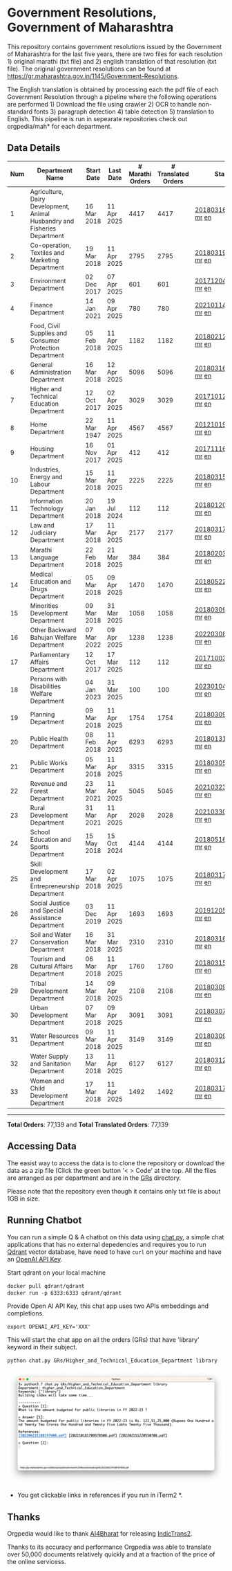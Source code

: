 # Government Resolutions, Government of Maharashtra

This repository contains government resolutions issued by the Government of Maharashtra for the last five years, there are two files for each resolution 1) original marathi (txt file) and 2) english translation of that resolution (txt file). The original government resolutions can be found at https://gr.maharashtra.gov.in/1145/Government-Resolutions.

The English translation is obtained by processing each the pdf file of each Government Resolution through a pipeline where the following operations are performed 1) Download the file using crawler 2) OCR to handle non-standard fonts 3) paragraph detection 4) table  detection 5) translation to English. This pipeline is run in sepearate repositories check out orgpedia/mah* for each department.


## Data Details

| Num | Department Name | Start Date | Last Date | # Marathi Orders | # Translated Orders | Starting Order | Last Order |
| --- | --------------- | ---------- | --------- | ---------------- | ------------------- | -------------- | ---------- |
| 1 | Agriculture, Dairy Development, Animal Husbandry and Fisheries Department | 16 Mar 2018 | 11 Apr 2025 | 4417 | 4417 | [201803161624182101.pdf](https://gr.maharashtra.gov.in/Site/Upload/Government%20Resolutions/English/201803161624182101.pdf) [mr](GRs/Agriculture,_Dairy_Development,_Animal_Husbandry_and_Fisheries_Department/201803161624182101.pdf.mr.txt) [en](GRs/Agriculture,_Dairy_Development,_Animal_Husbandry_and_Fisheries_Department/201803161624182101.pdf.en.txt) | [202504111746472401.pdf](https://gr.maharashtra.gov.in/Site/Upload/Government%20Resolutions/English/202504111746472401.pdf) [mr](GRs/Agriculture,_Dairy_Development,_Animal_Husbandry_and_Fisheries_Department/202504111746472401.pdf.mr.txt) [en](GRs/Agriculture,_Dairy_Development,_Animal_Husbandry_and_Fisheries_Department/202504111746472401.pdf.en.txt) |
| 2 | Co-operation, Textiles and Marketing Department | 19 Mar 2018 | 11 Apr 2025 | 2795 | 2795 | [201803191257576702.pdf](https://gr.maharashtra.gov.in/Site/Upload/Government%20Resolutions/English/201803191257576702.pdf) [mr](GRs/Co-operation,_Textiles_and_Marketing_Department/201803191257576702.pdf.mr.txt) [en](GRs/Co-operation,_Textiles_and_Marketing_Department/201803191257576702.pdf.en.txt) | [202504111737442402.pdf](https://gr.maharashtra.gov.in/Site/Upload/Government%20Resolutions/English/202504111737442402.pdf) [mr](GRs/Co-operation,_Textiles_and_Marketing_Department/202504111737442402.pdf.mr.txt) [en](GRs/Co-operation,_Textiles_and_Marketing_Department/202504111737442402.pdf.en.txt) |
| 3 | Environment Department | 02 Dec 2017 | 07 Apr 2025 | 601 | 601 | [201712041147216904.pdf](https://gr.maharashtra.gov.in/Site/Upload/Government%20Resolutions/English/201712041147216904.pdf) [mr](GRs/Environment_Department/201712041147216904.pdf.mr.txt) [en](GRs/Environment_Department/201712041147216904.pdf.en.txt) | [202504071657275604.pdf](https://gr.maharashtra.gov.in/Site/Upload/Government%20Resolutions/English/202504071657275604.pdf) [mr](GRs/Environment_Department/202504071657275604.pdf.mr.txt) [en](GRs/Environment_Department/202504071657275604.pdf.en.txt) |
| 4 | Finance Department | 14 Jan 2021 | 09 Apr 2025 | 780 | 780 | [202101141237329905.pdf](https://gr.maharashtra.gov.in/Site/Upload/Government%20Resolutions/English/202101141237329905.pdf) [mr](GRs/Finance_Department/202101141237329905.pdf.mr.txt) [en](GRs/Finance_Department/202101141237329905.pdf.en.txt) | [202504091716198805.pdf](https://gr.maharashtra.gov.in/Site/Upload/Government%20Resolutions/English/202504091716198805.pdf) [mr](GRs/Finance_Department/202504091716198805.pdf.mr.txt) [en](GRs/Finance_Department/202504091716198805.pdf.en.txt) |
| 5 | Food, Civil Supplies and Consumer Protection Department | 05 Feb 2018 | 11 Apr 2025 | 1182 | 1182 | [201802121244545806.pdf](https://gr.maharashtra.gov.in/Site/Upload/Government%20Resolutions/English/201802121244545806.pdf) [mr](GRs/Food,_Civil_Supplies_and_Consumer_Protection_Department/201802121244545806.pdf.mr.txt) [en](GRs/Food,_Civil_Supplies_and_Consumer_Protection_Department/201802121244545806.pdf.en.txt) | [202504111550145406.pdf](https://gr.maharashtra.gov.in/Site/Upload/Government%20Resolutions/English/202504111550145406.pdf) [mr](GRs/Food,_Civil_Supplies_and_Consumer_Protection_Department/202504111550145406.pdf.mr.txt) [en](GRs/Food,_Civil_Supplies_and_Consumer_Protection_Department/202504111550145406.pdf.en.txt) |
| 6 | General Administration Department | 16 Mar 2018 | 12 Apr 2025 | 5096 | 5096 | [201803161224022707.pdf](https://gr.maharashtra.gov.in/Site/Upload/Government%20Resolutions/English/201803161224022707.pdf) [mr](GRs/General_Administration_Department/201803161224022707.pdf.mr.txt) [en](GRs/General_Administration_Department/201803161224022707.pdf.en.txt) | [202504121822382407.pdf](https://gr.maharashtra.gov.in/Site/Upload/Government%20Resolutions/English/202504121822382407.pdf.pdf) [mr](GRs/General_Administration_Department/202504121822382407.pdf.mr.txt) [en](GRs/General_Administration_Department/202504121822382407.pdf.en.txt) |
| 7 | Higher and Technical Education Department | 12 Oct 2017 | 02 Apr 2025 | 3029 | 3029 | [201710121514029708.pdf](https://gr.maharashtra.gov.in/Site/Upload/Government%20Resolutions/English/201710121514029708.pdf) [mr](GRs/Higher_and_Technical_Education_Department/201710121514029708.pdf.mr.txt) [en](GRs/Higher_and_Technical_Education_Department/201710121514029708.pdf.en.txt) | [202504021443389008.pdf](https://gr.maharashtra.gov.in/Site/Upload/Government%20Resolutions/English/202504021443389008.pdf) [mr](GRs/Higher_and_Technical_Education_Department/202504021443389008.pdf.mr.txt) [en](GRs/Higher_and_Technical_Education_Department/202504021443389008.pdf.en.txt) |
| 8 | Home Department | 22 Mar 1947 | 11 Apr 2025 | 4567 | 4567 | [201210191648552129.pdf](https://gr.maharashtra.gov.in/Site/Upload/Government%20Resolutions/English/201210191648552129.pdf) [mr](GRs/Home_Department/201210191648552129.pdf.mr.txt) [en](GRs/Home_Department/201210191648552129.pdf.en.txt) | [202504111740100929.pdf](https://gr.maharashtra.gov.in/Site/Upload/Government%20Resolutions/English/202504111740100929.pdf) [mr](GRs/Home_Department/202504111740100929.pdf.mr.txt) [en](GRs/Home_Department/202504111740100929.pdf.en.txt) |
| 9 | Housing Department | 16 Nov 2017 | 01 Apr 2025 | 412 | 412 | [201711161447076609.pdf](https://gr.maharashtra.gov.in/Site/Upload/Government%20Resolutions/English/201711161447076609.pdf) [mr](GRs/Housing_Department/201711161447076609.pdf.mr.txt) [en](GRs/Housing_Department/201711161447076609.pdf.en.txt) | [202504011551585009.pdf](https://gr.maharashtra.gov.in/Site/Upload/Government%20Resolutions/English/202504011551585009.pdf) [mr](GRs/Housing_Department/202504011551585009.pdf.mr.txt) [en](GRs/Housing_Department/202504011551585009.pdf.en.txt) |
| 10 | Industries, Energy and Labour Department | 15 Mar 2018 | 11 Apr 2025 | 2225 | 2225 | [201803151204055010.pdf](https://gr.maharashtra.gov.in/Site/Upload/Government%20Resolutions/English/201803151204055010.pdf) [mr](GRs/Industries,_Energy_and_Labour_Department/201803151204055010.pdf.mr.txt) [en](GRs/Industries,_Energy_and_Labour_Department/201803151204055010.pdf.en.txt) | [202504111620341410.pdf](https://gr.maharashtra.gov.in/Site/Upload/Government%20Resolutions/English/202504111620341410.pdf) [mr](GRs/Industries,_Energy_and_Labour_Department/202504111620341410.pdf.mr.txt) [en](GRs/Industries,_Energy_and_Labour_Department/202504111620341410.pdf.en.txt) |
| 11 | Information Technology Department | 20 Jan 2018 | 19 Jul 2024 | 112 | 112 | [201801201843024511.pdf](https://gr.maharashtra.gov.in/Site/Upload/Government%20Resolutions/English/201801201843024511.pdf) [mr](GRs/Information_Technology_Department/201801201843024511.pdf.mr.txt) [en](GRs/Information_Technology_Department/201801201843024511.pdf.en.txt) | [202407191742379111.pdf](https://gr.maharashtra.gov.in/Site/Upload/Government%20Resolutions/English/202407191742379111.pdf) [mr](GRs/Information_Technology_Department/202407191742379111.pdf.mr.txt) [en](GRs/Information_Technology_Department/202407191742379111.pdf.en.txt) |
| 12 | Law and Judiciary Department | 17 Mar 2018 | 11 Apr 2025 | 2177 | 2177 | [201803171129290212.pdf](https://gr.maharashtra.gov.in/Site/Upload/Government%20Resolutions/English/201803171129290212.pdf) [mr](GRs/Law_and_Judiciary_Department/201803171129290212.pdf.mr.txt) [en](GRs/Law_and_Judiciary_Department/201803171129290212.pdf.en.txt) | [202504111546170612.pdf](https://gr.maharashtra.gov.in/Site/Upload/Government%20Resolutions/English/202504111546170612.pdf) [mr](GRs/Law_and_Judiciary_Department/202504111546170612.pdf.mr.txt) [en](GRs/Law_and_Judiciary_Department/202504111546170612.pdf.en.txt) |
| 13 | Marathi Language Department | 22 Feb 2018 | 21 Mar 2025 | 384 | 384 | [201802031549154233.pdf](https://gr.maharashtra.gov.in/Site/Upload/Government%20Resolutions/English/201802031549154233.pdf) [mr](GRs/Marathi_Language_Department/201802031549154233.pdf.mr.txt) [en](GRs/Marathi_Language_Department/201802031549154233.pdf.en.txt) | [202503211701294433.pdf](https://gr.maharashtra.gov.in/Site/Upload/Government%20Resolutions/English/202503211701294433.pdf) [mr](GRs/Marathi_Language_Department/202503211701294433.pdf.mr.txt) [en](GRs/Marathi_Language_Department/202503211701294433.pdf.en.txt) |
| 14 | Medical Education and Drugs Department | 05 Mar 2018 | 09 Apr 2025 | 1470 | 1470 | [201805221424292513.pdf](https://gr.maharashtra.gov.in/Site/Upload/Government%20Resolutions/English/201805221424292513.pdf) [mr](GRs/Medical_Education_and_Drugs_Department/201805221424292513.pdf.mr.txt) [en](GRs/Medical_Education_and_Drugs_Department/201805221424292513.pdf.en.txt) | [202504091454392413.pdf](https://gr.maharashtra.gov.in/Site/Upload/Government%20Resolutions/English/202504091454392413.pdf) [mr](GRs/Medical_Education_and_Drugs_Department/202504091454392413.pdf.mr.txt) [en](GRs/Medical_Education_and_Drugs_Department/202504091454392413.pdf.en.txt) |
| 15 | Minorities Development Department | 09 Mar 2018 | 31 Mar 2025 | 1058 | 1058 | [201803091218355314.pdf](https://gr.maharashtra.gov.in/Site/Upload/Government%20Resolutions/English/201803091218355314.pdf) [mr](GRs/Minorities_Development_Department/201803091218355314.pdf.mr.txt) [en](GRs/Minorities_Development_Department/201803091218355314.pdf.en.txt) | [202503311917093814.pdf](https://gr.maharashtra.gov.in/Site/Upload/Government%20Resolutions/English/202503311917093814.pdf) [mr](GRs/Minorities_Development_Department/202503311917093814.pdf.mr.txt) [en](GRs/Minorities_Development_Department/202503311917093814.pdf.en.txt) |
| 16 | Other Backward Bahujan Welfare Department | 07 Mar 2022 | 09 Apr 2025 | 1238 | 1238 | [202203081752439334.pdf](https://gr.maharashtra.gov.in/Site/Upload/Government%20Resolutions/English/202203081752439334.pdf) [mr](GRs/Other_Backward_Bahujan_Welfare_Department/202203081752439334.pdf.mr.txt) [en](GRs/Other_Backward_Bahujan_Welfare_Department/202203081752439334.pdf.en.txt) | [202504091538392934.pdf](https://gr.maharashtra.gov.in/Site/Upload/Government%20Resolutions/English/202504091538392934.pdf) [mr](GRs/Other_Backward_Bahujan_Welfare_Department/202504091538392934.pdf.mr.txt) [en](GRs/Other_Backward_Bahujan_Welfare_Department/202504091538392934.pdf.en.txt) |
| 17 | Parliamentary Affairs Department | 12 Oct 2017 | 17 Mar 2025 | 112 | 112 | [201710031642378615.pdf](https://gr.maharashtra.gov.in/Site/Upload/Government%20Resolutions/English/201710031642378615.pdf) [mr](GRs/Parliamentary_Affairs_Department/201710031642378615.pdf.mr.txt) [en](GRs/Parliamentary_Affairs_Department/201710031642378615.pdf.en.txt) | [202503171104518215.pdf](https://gr.maharashtra.gov.in/Site/Upload/Government%20Resolutions/English/202503171104518215.pdf) [mr](GRs/Parliamentary_Affairs_Department/202503171104518215.pdf.mr.txt) [en](GRs/Parliamentary_Affairs_Department/202503171104518215.pdf.en.txt) |
| 18 | Persons with Disabilities Welfare Department | 04 Jan 2023 | 31 Mar 2025 | 100 | 100 | [202301041906309635.pdf](https://gr.maharashtra.gov.in/Site/Upload/Government%20Resolutions/English/202301041906309635.pdf) [mr](GRs/Persons_with_Disabilities_Welfare_Department/202301041906309635.pdf.mr.txt) [en](GRs/Persons_with_Disabilities_Welfare_Department/202301041906309635.pdf.en.txt) | [202503311725568235.pdf](https://gr.maharashtra.gov.in/Site/Upload/Government%20Resolutions/English/202503311725568235.pdf) [mr](GRs/Persons_with_Disabilities_Welfare_Department/202503311725568235.pdf.mr.txt) [en](GRs/Persons_with_Disabilities_Welfare_Department/202503311725568235.pdf.en.txt) |
| 19 | Planning Department | 09 Mar 2018 | 11 Apr 2025 | 1754 | 1754 | [201803091441032716.pdf](https://gr.maharashtra.gov.in/Site/Upload/Government%20Resolutions/English/201803091441032716.pdf) [mr](GRs/Planning_Department/201803091441032716.pdf.mr.txt) [en](GRs/Planning_Department/201803091441032716.pdf.en.txt) | [202504111556075616.pdf](https://gr.maharashtra.gov.in/Site/Upload/Government%20Resolutions/English/202504111556075616.pdf) [mr](GRs/Planning_Department/202504111556075616.pdf.mr.txt) [en](GRs/Planning_Department/202504111556075616.pdf.en.txt) |
| 20 | Public Health Department | 08 Feb 2018 | 11 Apr 2025 | 6293 | 6293 | [201801311722275417.pdf](https://gr.maharashtra.gov.in/Site/Upload/Government%20Resolutions/English/201801311722275417.pdf) [mr](GRs/Public_Health_Department/201801311722275417.pdf.mr.txt) [en](GRs/Public_Health_Department/201801311722275417.pdf.en.txt) | [202504111759452317.pdf](https://gr.maharashtra.gov.in/Site/Upload/Government%20Resolutions/English/202504111759452317.pdf) [mr](GRs/Public_Health_Department/202504111759452317.pdf.mr.txt) [en](GRs/Public_Health_Department/202504111759452317.pdf.en.txt) |
| 21 | Public Works Department | 05 Mar 2018 | 11 Apr 2025 | 3315 | 3315 | [201803051515468118.pdf](https://gr.maharashtra.gov.in/Site/Upload/Government%20Resolutions/English/201803051515468118.pdf) [mr](GRs/Public_Works_Department/201803051515468118.pdf.mr.txt) [en](GRs/Public_Works_Department/201803051515468118.pdf.en.txt) | [202504111321216718.pdf](https://gr.maharashtra.gov.in/Site/Upload/Government%20Resolutions/English/202504111321216718.pdf) [mr](GRs/Public_Works_Department/202504111321216718.pdf.mr.txt) [en](GRs/Public_Works_Department/202504111321216718.pdf.en.txt) |
| 22 | Revenue and Forest Department | 23 Mar 2021 | 11 Apr 2025 | 5045 | 5045 | [202103231328393119.pdf](https://gr.maharashtra.gov.in/Site/Upload/Government%20Resolutions/English/202103231328393119.pdf) [mr](GRs/Revenue_and_Forest_Department/202103231328393119.pdf.mr.txt) [en](GRs/Revenue_and_Forest_Department/202103231328393119.pdf.en.txt) | [202504111857584919.pdf](https://gr.maharashtra.gov.in/Site/Upload/Government%20Resolutions/English/202504111857584919.pdf) [mr](GRs/Revenue_and_Forest_Department/202504111857584919.pdf.mr.txt) [en](GRs/Revenue_and_Forest_Department/202504111857584919.pdf.en.txt) |
| 23 | Rural Development Department | 31 Mar 2021 | 11 Apr 2025 | 2028 | 2028 | [202103301021181120.pdf](https://gr.maharashtra.gov.in/Site/Upload/Government%20Resolutions/English/202103301021181120.pdf) [mr](GRs/Rural_Development_Department/202103301021181120.pdf.mr.txt) [en](GRs/Rural_Development_Department/202103301021181120.pdf.en.txt) | [202504111444158620.pdf](https://gr.maharashtra.gov.in/Site/Upload/Government%20Resolutions/English/202504111444158620.pdf) [mr](GRs/Rural_Development_Department/202504111444158620.pdf.mr.txt) [en](GRs/Rural_Development_Department/202504111444158620.pdf.en.txt) |
| 24 | School Education and Sports Department | 15 May 2018 | 15 Oct 2024 | 4144 | 4144 | [201805161114241221.pdf](https://gr.maharashtra.gov.in/Site/Upload/Government%20Resolutions/English/201805161114241221.pdf) [mr](GRs/School_Education_and_Sports_Department/201805161114241221.pdf.mr.txt) [en](GRs/School_Education_and_Sports_Department/201805161114241221.pdf.en.txt) | [202410152127537021.pdf](https://gr.maharashtra.gov.in/Site/Upload/Government%20Resolutions/English/202410152127537021.pdf) [mr](GRs/School_Education_and_Sports_Department/202410152127537021.pdf.mr.txt) [en](GRs/School_Education_and_Sports_Department/202410152127537021.pdf.en.txt) |
| 25 | Skill Development and Entrepreneurship Department | 17 Mar 2018 | 02 Apr 2025 | 1075 | 1075 | [201803171322099003.pdf](https://gr.maharashtra.gov.in/Site/Upload/Government%20Resolutions/English/201803171322099003.pdf) [mr](GRs/Skill_Development_and_Entrepreneurship_Department/201803171322099003.pdf.mr.txt) [en](GRs/Skill_Development_and_Entrepreneurship_Department/201803171322099003.pdf.en.txt) | [202504021759148903.pdf](https://gr.maharashtra.gov.in/Site/Upload/Government%20Resolutions/English/202504021759148903.pdf) [mr](GRs/Skill_Development_and_Entrepreneurship_Department/202504021759148903.pdf.mr.txt) [en](GRs/Skill_Development_and_Entrepreneurship_Department/202504021759148903.pdf.en.txt) |
| 26 | Social Justice and Special Assistance Department | 03 Dec 2019 | 11 Apr 2025 | 1693 | 1693 | [201912051107011622.pdf](https://gr.maharashtra.gov.in/Site/Upload/Government%20Resolutions/English/201912051107011622.pdf) [mr](GRs/Social_Justice_and_Special_Assistance_Department/201912051107011622.pdf.mr.txt) [en](GRs/Social_Justice_and_Special_Assistance_Department/201912051107011622.pdf.en.txt) | [202504111305412322.pdf](https://gr.maharashtra.gov.in/Site/Upload/Government%20Resolutions/English/202504111305412322.pdf) [mr](GRs/Social_Justice_and_Special_Assistance_Department/202504111305412322.pdf.mr.txt) [en](GRs/Social_Justice_and_Special_Assistance_Department/202504111305412322.pdf.en.txt) |
| 27 | Soil and Water Conservation Department | 16 Mar 2018 | 31 Mar 2025 | 2310 | 2310 | [201803161247582426.pdf](https://gr.maharashtra.gov.in/Site/Upload/Government%20Resolutions/English/201803161247582426.pdf) [mr](GRs/Soil_and_Water_Conservation_Department/201803161247582426.pdf.mr.txt) [en](GRs/Soil_and_Water_Conservation_Department/201803161247582426.pdf.en.txt) | [202503312333050626.pdf](https://gr.maharashtra.gov.in/Site/Upload/Government%20Resolutions/English/202503312333050626.pdf) [mr](GRs/Soil_and_Water_Conservation_Department/202503312333050626.pdf.mr.txt) [en](GRs/Soil_and_Water_Conservation_Department/202503312333050626.pdf.en.txt) |
| 28 | Tourism and Cultural Affairs Department | 06 Mar 2018 | 11 Apr 2025 | 1760 | 1760 | [201803151055091823.pdf](https://gr.maharashtra.gov.in/Site/Upload/Government%20Resolutions/English/201803151055091823.pdf) [mr](GRs/Tourism_and_Cultural_Affairs_Department/201803151055091823.pdf.mr.txt) [en](GRs/Tourism_and_Cultural_Affairs_Department/201803151055091823.pdf.en.txt) | [202504111209031723.pdf](https://gr.maharashtra.gov.in/Site/Upload/Government%20Resolutions/English/202504111209031723.pdf) [mr](GRs/Tourism_and_Cultural_Affairs_Department/202504111209031723.pdf.mr.txt) [en](GRs/Tourism_and_Cultural_Affairs_Department/202504111209031723.pdf.en.txt) |
| 29 | Tribal Development Department | 14 Mar 2018 | 09 Apr 2025 | 2108 | 2108 | [201803091105184924.pdf](https://gr.maharashtra.gov.in/Site/Upload/Government%20Resolutions/English/201803091105184924.pdf) [mr](GRs/Tribal_Development_Department/201803091105184924.pdf.mr.txt) [en](GRs/Tribal_Development_Department/201803091105184924.pdf.en.txt) | [202504091816425724.pdf](https://gr.maharashtra.gov.in/Site/Upload/Government%20Resolutions/English/202504091816425724.pdf) [mr](GRs/Tribal_Development_Department/202504091816425724.pdf.mr.txt) [en](GRs/Tribal_Development_Department/202504091816425724.pdf.en.txt) |
| 30 | Urban Development Department | 07 Mar 2018 | 09 Apr 2025 | 3091 | 3091 | [201803071203178325.pdf](https://gr.maharashtra.gov.in/Site/Upload/Government%20Resolutions/English/201803071203178325.pdf) [mr](GRs/Urban_Development_Department/201803071203178325.pdf.mr.txt) [en](GRs/Urban_Development_Department/201803071203178325.pdf.en.txt) | [202504091534229625.pdf](https://gr.maharashtra.gov.in/Site/Upload/Government%20Resolutions/English/202504091534229625.pdf) [mr](GRs/Urban_Development_Department/202504091534229625.pdf.mr.txt) [en](GRs/Urban_Development_Department/202504091534229625.pdf.en.txt) |
| 31 | Water Resources Department | 09 Mar 2018 | 11 Apr 2025 | 3149 | 3149 | [201803091034435527.pdf](https://gr.maharashtra.gov.in/Site/Upload/Government%20Resolutions/English/201803091034435527.pdf) [mr](GRs/Water_Resources_Department/201803091034435527.pdf.mr.txt) [en](GRs/Water_Resources_Department/201803091034435527.pdf.en.txt) | [202504111616406727.pdf](https://gr.maharashtra.gov.in/Site/Upload/Government%20Resolutions/English/202504111616406727.pdf) [mr](GRs/Water_Resources_Department/202504111616406727.pdf.mr.txt) [en](GRs/Water_Resources_Department/202504111616406727.pdf.en.txt) |
| 32 | Water Supply and Sanitation Department | 13 Mar 2018 | 11 Apr 2025 | 6127 | 6127 | [201803121414108428.pdf](https://gr.maharashtra.gov.in/Site/Upload/Government%20Resolutions/English/201803121414108428.pdf) [mr](GRs/Water_Supply_and_Sanitation_Department/201803121414108428.pdf.mr.txt) [en](GRs/Water_Supply_and_Sanitation_Department/201803121414108428.pdf.en.txt) | [202504111613115228.pdf](https://gr.maharashtra.gov.in/Site/Upload/Government%20Resolutions/English/202504111613115228.pdf) [mr](GRs/Water_Supply_and_Sanitation_Department/202504111613115228.pdf.mr.txt) [en](GRs/Water_Supply_and_Sanitation_Department/202504111613115228.pdf.en.txt) |
| 33 | Women and Child Development Department | 17 Mar 2018 | 11 Apr 2025 | 1492 | 1492 | [201803171539444330.pdf](https://gr.maharashtra.gov.in/Site/Upload/Government%20Resolutions/English/201803171539444330.pdf) [mr](GRs/Women_and_Child_Development_Department/201803171539444330.pdf.mr.txt) [en](GRs/Women_and_Child_Development_Department/201803171539444330.pdf.en.txt) | [202504111257238030.pdf](https://gr.maharashtra.gov.in/Site/Upload/Government%20Resolutions/English/202504111257238030.pdf) [mr](GRs/Women_and_Child_Development_Department/202504111257238030.pdf.mr.txt) [en](GRs/Women_and_Child_Development_Department/202504111257238030.pdf.en.txt) |
----------------------------------------------------------------------------------------------------

**Total Orders**: 77,139 and **Total Translated Orders**: 77,139
## Accessing Data

The easist way to access the data is to clone the repository or download the data as a zip file (Click the green button '< > Code' at the top. All the files are arranged as per department and are in the [GRs](GRs) directory.

Please note that the repository even though it contains only txt file is about 1GB in size.

## Running Chatbot

You can run a simple Q & A chatbot on this data using [chat.py](chat.py), a simple chat applications that has no external depedencies and requires you to run [Qdrant](https://qdrant.tech/) vector database, have need to have `curl` on your machine and have an [OpenAI API Key](https://help.openai.com/en/articles/4936850-where-do-i-find-my-secret-api-key).

Start qdrant on your local machine
```shell
docker pull qdrant/qdrant
docker run -p 6333:6333 qdrant/qdrant
```

Provide Open AI API Key, this chat app uses two APIs embeddings and completions.
```shell
export OPENAI_API_KEY='XXX'
```

This will start the chat app on all the orders (GRs) that have 'library' keyword in their subject.

```shell
python chat.py GRs/Higher_and_Technical_Education_Department library
```

![screenshot of running chat.py](screenshot.png)

* You get clickable links in references if you run in iTerm2 *.

## Thanks

Orgpedia would like to thank [AI4Bharat](https://ai4bharat.iitm.ac.in/) for releasing [IndicTrans2](https://github.com/AI4Bharat/IndicTrans2).

Thanks to its accuracy and performance Orgpedia was able to translate over 50,000 documents relatively quickly and at a fraction of the price of the online servicess.

